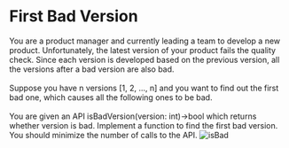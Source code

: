 # First Bad Version

You are a product manager and currently leading a team to develop a new product. Unfortunately, the latest version of your product fails the quality check. Since each version is developed based on the previous version, all the versions after a bad version are also bad.
<br /><br />
Suppose you have n versions [1, 2, ..., n] and you want to find out the first bad one, which causes all the following ones to be bad.
<br /><br />
You are given an API isBadVersion(version: int)->bool which returns whether version is bad. Implement a function to find the first bad version. You should minimize the number of calls to the API.
![isBad](https://github.com/radixon/UnitTest/assets/59415488/a15d2ca6-9aca-4796-a29c-1b4c06424c2d)
